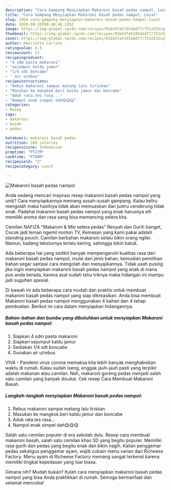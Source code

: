 ```yaml
---
description: "Cara Gampang Menyiapkan Makaroni basah pedas nampol, Lezat"
title: "Cara Gampang Menyiapkan Makaroni basah pedas nampol, Lezat"
slug: 1954-cara-gampang-menyiapkan-makaroni-basah-pedas-nampol-lezat
date: 2020-09-26T08:40:46.235Z
image: https://img-global.cpcdn.com/recipes/91b43fa5193abd77/751x532cq70/makaroni-basah-pedas-nampol-foto-resep-utama.jpg
thumbnail: https://img-global.cpcdn.com/recipes/91b43fa5193abd77/751x532cq70/makaroni-basah-pedas-nampol-foto-resep-utama.jpg
cover: https://img-global.cpcdn.com/recipes/91b43fa5193abd77/751x532cq70/makaroni-basah-pedas-nampol-foto-resep-utama.jpg
author: Henrietta Carlson
ratingvalue: 4.5
reviewcount: 11
recipeingredient:
- "4 sdm pasta makaroni"
- "sejumput kaldu jamur"
- "1/4 sdt boncabe"
- " air urebus"
recipeinstructions:
- "Rebus makaroni sampai matang lalu tiriskan"
- "Masukan ke mangkok.beri kaldu jamur dan boncabe"
- "Aduk rata.tes rasa..."
- "Nampol enak simpel dah😋😋😋"
categories:
- Resep
tags:
- makaroni
- basah
- pedas

katakunci: makaroni basah pedas 
nutrition: 169 calories
recipecuisine: Indonesian
preptime: "PT27M"
cooktime: "PT60M"
recipeyield: "2"
recipecategory: Lunch

---
```



![Makaroni basah pedas nampol](https://img-global.cpcdn.com/recipes/91b43fa5193abd77/751x532cq70/makaroni-basah-pedas-nampol-foto-resep-utama.jpg)

Anda sedang mencari inspirasi resep makaroni basah pedas nampol yang unik? Cara menyiapkannya memang susah-susah gampang. Kalau keliru mengolah maka hasilnya tidak akan memuaskan dan justru cenderung tidak enak. Padahal makaroni basah pedas nampol yang enak harusnya sih memiliki aroma dan rasa yang bisa memancing selera kita.

Cemilan NAFIZA &#34;Makaroni &amp; Mie selera pedas&#34; Renyah dan Gurih banget, Cocok jadi teman ngemil nonton TV, Kemasan yang kami pakai adalah standing pouch. Camilan berbahan makaroni selalu bikin orang ngiler. Namun, kadang teksturnya terlalu kering, sehingga bikin batuk.

Ada beberapa hal yang sedikit banyak mempengaruhi kualitas rasa dari makaroni basah pedas nampol, mulai dari jenis bahan, kemudian pemilihan bahan segar sampai cara mengolah dan menyajikannya. Tidak usah pusing jika ingin menyiapkan makaroni basah pedas nampol yang enak di mana pun anda berada, karena asal sudah tahu triknya maka hidangan ini mampu jadi suguhan spesial.


Di bawah ini ada beberapa cara mudah dan praktis untuk membuat makaroni basah pedas nampol yang siap dikreasikan. Anda bisa membuat Makaroni basah pedas nampol menggunakan 4 bahan dan 4 tahap pembuatan. Berikut ini cara dalam menyiapkan hidangannya.

<!--inarticleads1-->

##### Bahan-bahan dan bumbu yang dibutuhkan untuk menyiapkan Makaroni basah pedas nampol:

1. Siapkan 4 sdm pasta makaroni
1. Siapkan sejumput kaldu jamur
1. Sediakan 1/4 sdt boncabe
1. Gunakan  air u/rebus


VIVA - Pandemi virus corona memaksa kita lebih banyak menghabiskan waktu di rumah. Kalau sudah iseng, enggak jauh-jauh pasti yang terpikir adalah makanan atau camilan. Nah, makaroni goreng pedas menjadi salah satu camilan yang banyak disukai. Cek resep Cara Membuat Makaroni Basah. 

<!--inarticleads2-->

##### Langkah-langkah menyiapkan Makaroni basah pedas nampol:

1. Rebus makaroni sampai matang lalu tiriskan
1. Masukan ke mangkok.beri kaldu jamur dan boncabe
1. Aduk rata.tes rasa...
1. Nampol enak simpel dah😋😋😋


Salah satu cemilan populer di era sekolah dulu. Resep cara membuat makaroni basah, salah satu cemilan khas SD yang begitu populer. Memiliki rasa gurih dan pedas yang begitu enak dan bikin nagih. Kalian penggemar pedas sekaligus penggemar ayam, wajib cobain menu varian dari Richeese Factory. Menu ayam di Richeese Factory memang sangat terkenal karena memiliki tingkat kepedasan yang luar biasa. 

Gimana nih? Mudah bukan? Itulah cara menyiapkan makaroni basah pedas nampol yang bisa Anda praktikkan di rumah. Semoga bermanfaat dan selamat mencoba!
